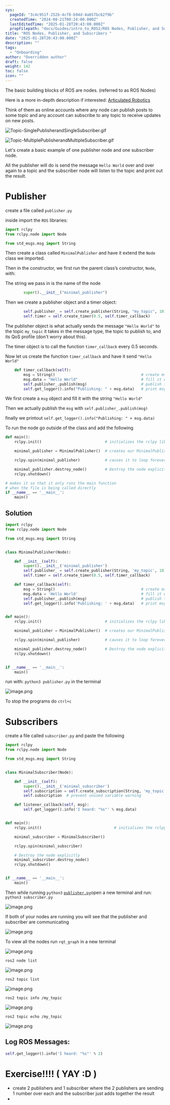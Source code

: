 ```yaml
---
sys:
  pageId: "3c4c951f-252b-4cf8-b94d-4a657bc62f9b"
  createdTime: "2024-08-21T00:24:00.000Z"
  lastEditedTime: "2025-01-28T20:43:00.000Z"
  propFilepath: "docs/Guides/intro_to_ROS2/ROS Nodes, Publisher, and Subscribers .md"
title: "ROS Nodes, Publisher, and Subscribers "
date: "2025-01-28T20:43:00.000Z"
description: ""
tags:
  - "Onboarding"
author: "Overridden author"
draft: false
weight: 142
toc: false
icon: ""
---
```


The basic building blocks of ROS are nodes. (referred to as ROS Nodes)

Here is a more in-depth description if interested: [Articulated Robotics](https://articulatedrobotics.xyz/tutorials/ready-for-ros/ros-overview#2-nodes)

Think of them as online accounts where any node can publish posts to some topic and any account can subscribe to any topic to receive updates on new posts.

![Topic-SinglePublisherandSingleSubscriber.gif](https://docs.ros.org/en/humble/_images/Topic-SinglePublisherandSingleSubscriber.gif)

![Topic-MultiplePublisherandMultipleSubscriber.gif](https://docs.ros.org/en/humble/_images/Topic-MultiplePublisherandMultipleSubscriber.gif)

Let's create a basic example of one publisher node and one subscriber node.

All the publisher will do is send the message `Hello World` over and over again to a topic and the subscriber node will listen to the topic and print out the result.

# Publisher

create a file called `publisher.py` 

inside import the `ROS` libraries:

```python
import rclpy
from rclpy.node import Node

from std_msgs.msg import String
```

Then create a class called `MinimalPublisher` and have it extend the `Node` class we imported.

Then in the constructor, we first run the parent class’s constructor, `Node`, with:

The string we pass in is the name of the node

```python
        super().__init__("minimal_publisher")
```

Then we create a publisher object and a timer object:

```python
        self.publisher_ = self.create_publisher(String, "my_topic", 10)
        self.timer = self.create_timer(0.5, self.timer_callback)
```

The publisher object is what actually sends the message `"Hello World"` to the topic `my_topic` it takes in the message type, the topic to publish to, and its QoS profile (don't worry about this).

The timer object is to call the function `timer_callback` every 0.5 seconds.

Now let us create the function `timer_callback` and have it send `"Hello World"`

```python
    def timer_callback(self):
        msg = String()                                      # create msg object
        msg.data = "Hello World"                            # fill it with data
        self.publisher_.publish(msg)                        # publish the message
        self.get_logger().info("Publishing: " + msg.data)   # print msg
```

We first create a `msg` object and fill it with the string `"Hello World"`

Then we actually publish the `msg` with `self.publisher_.publish(msg)`

finally we printout `self.get_logger().info("Publishing: " + msg.data)`

To run the node go outside of the class and add the following

```python
def main():
    rclpy.init()                            # initializes the rclpy library

    minimal_publisher = MinimalPublisher()  # creates our MinimalPublisher object

    rclpy.spin(minimal_publisher)           # causes it to loop forever

    minimal_publisher.destroy_node()        # Destroy the node explicitly
    rclpy.shutdown()

# makes it so that it only runs the main function
# when the file is being called directly
if __name__ == '__main__': 
    main()
```

## Solution

```python
import rclpy
from rclpy.node import Node

from std_msgs.msg import String


class MinimalPublisher(Node):

    def __init__(self):
        super().__init__('minimal_publisher')
        self.publisher_ = self.create_publisher(String, 'my_topic', 10)
        self.timer = self.create_timer(0.5, self.timer_callback)

    def timer_callback(self):
        msg = String()                                      # create msg object
        msg.data = 'Hello World'                            # fill it with data
        self.publisher_.publish(msg)                        # publish the message
        self.get_logger().info('Publishing: ' + msg.data)   # print msg


def main():
    rclpy.init()                            # initializes the rclpy library

    minimal_publisher = MinimalPublisher()  # creates our MinimalPublisher object

    rclpy.spin(minimal_publisher)           # causes it to loop forever

    minimal_publisher.destroy_node()        # Destroy the node explicitly
    rclpy.shutdown()


if __name__ == '__main__':
    main()
```

run with: `python3 publisher.py` in the terminal

![image.png](https://prod-files-secure.s3.us-west-2.amazonaws.com/d518164a-d88e-44d1-a4ee-3adb3bd8bce0/9214accb-ad5b-44f1-a31c-b3167c59138b/image.png?X-Amz-Algorithm=AWS4-HMAC-SHA256&X-Amz-Content-Sha256=UNSIGNED-PAYLOAD&X-Amz-Credential=ASIAZI2LB466YPIVO53S%2F20250308%2Fus-west-2%2Fs3%2Faws4_request&X-Amz-Date=20250308T150215Z&X-Amz-Expires=3600&X-Amz-Security-Token=IQoJb3JpZ2luX2VjEBcaCXVzLXdlc3QtMiJHMEUCIHeDeVsxh9ATlMwEADOKNVdP3nQ7JwCn6wGOTPFlZhwpAiEAqfMM%2Faz7kQw5UqULdCEgui880xBUhhTdalkaZZ2spGcq%2FwMIYBAAGgw2Mzc0MjMxODM4MDUiDFcJ%2FYjQl2HZ2bN0JSrcA79Gxoj%2Blu5yi4bVkwsEI3%2FudhwGVLJ%2FSqCemsiHY45zZPy3NjimklUqkg%2F4tPcUWjhkTFfS%2Fm1NLnoTAMKc6JJD52E8GHgRSCijlbawRRxv8R8pUjVTb3U6w8T8uy3FS8taSdT0tU13BeylTVk17YoUnYFZpt9X%2BKpF%2BrSRy1mifE53uTmpzr%2BO2Q7ICI400%2F3pttD8X%2FjjlIozWFiNhCK7EltjOB2H9sCE4UI7TbQaSGfnEZSmmHUVN6ulLZAiA6pI5lXkvGaFqKQTGdCkVo2wrakO5PvN6KTqrIKpksswhY5rKegF%2Brqz%2F3t1SMZ0pxJTSezsP8yK8Dy7EzCZVrZGrPcDWnUQLHHvP7H5eh2Ezti59wWiNZvvlcH18pPsNUQv%2FbRKbU%2BvpnrZmmjelT401KnVqJ2pGNPk0DLetfHQmzVKEOFS3v9JIySZOBJ9q%2FZn80pHtLpS2cJIlxDHbHgX1zzjo1%2F1AkLd3iKCWHnll806p%2BPyAiE74kCy8KfXNV9F27TZHt0FNaXURY6zXGi6yEWkSNvaTWnsQk6%2F4rheql8uwU255X9FzdF0xfk8h6S1EGNQK%2B0gwvsuwPfBtg2SoE5oPszNO5V%2BCC433rXVMCaEiaB8ArBpG7LXMPazsb4GOqUBMwdAEQGHp7a%2BL%2FCAL0bSBKza2gX1lvQLj2msZN8g4q8QOlv0RkSEbclODKXaWAn8FNVi8UKOoG2JUzGpi0j8mwgMHWFvapURBbguGMTOnMK%2ButnsBq%2FKwnK%2B3XSJk7CBLIRQ2egxPtMKiwaeCDFuVAMuePrrpaDuHYJHxGdVoRjlywZaxWTzcw%2FbX71Qr2%2BvovYBNTqjaEYdVH5DAocZ12ELMC4Y&X-Amz-Signature=6326509cc207601100d1b1c4534091585c4595fb66dfa8e64a008351dac5d5f8&X-Amz-SignedHeaders=host&x-id=GetObject)

To stop the programs do `ctrl+c`

# Subscribers

create a file called `subscriber.py` and paste the following

```python
import rclpy
from rclpy.node import Node

from std_msgs.msg import String


class MinimalSubscriber(Node):

    def __init__(self):
        super().__init__('minimal_subscriber')
        self.subscription = self.create_subscription(String, 'my_topic', self.listener_callback, 10)
        self.subscription  # prevent unused variable warning

    def listener_callback(self, msg):
        self.get_logger().info('I heard: "%s"' % msg.data)


def main():
    rclpy.init()                                # initializes the rclpy library

    minimal_subscriber = MinimalSubscriber()

    rclpy.spin(minimal_subscriber)

    # Destroy the node explicitly
    minimal_subscriber.destroy_node()
    rclpy.shutdown()


if __name__ == '__main__':
    main()
```

Then while running `python3` [`publisher.py`](http://publisher.py/)open a new terminal and run: `python3 subscriber.py` 

![image.png](https://prod-files-secure.s3.us-west-2.amazonaws.com/d518164a-d88e-44d1-a4ee-3adb3bd8bce0/611fccf2-c738-4dbd-94e9-98f209092866/image.png?X-Amz-Algorithm=AWS4-HMAC-SHA256&X-Amz-Content-Sha256=UNSIGNED-PAYLOAD&X-Amz-Credential=ASIAZI2LB466YPIVO53S%2F20250308%2Fus-west-2%2Fs3%2Faws4_request&X-Amz-Date=20250308T150215Z&X-Amz-Expires=3600&X-Amz-Security-Token=IQoJb3JpZ2luX2VjEBcaCXVzLXdlc3QtMiJHMEUCIHeDeVsxh9ATlMwEADOKNVdP3nQ7JwCn6wGOTPFlZhwpAiEAqfMM%2Faz7kQw5UqULdCEgui880xBUhhTdalkaZZ2spGcq%2FwMIYBAAGgw2Mzc0MjMxODM4MDUiDFcJ%2FYjQl2HZ2bN0JSrcA79Gxoj%2Blu5yi4bVkwsEI3%2FudhwGVLJ%2FSqCemsiHY45zZPy3NjimklUqkg%2F4tPcUWjhkTFfS%2Fm1NLnoTAMKc6JJD52E8GHgRSCijlbawRRxv8R8pUjVTb3U6w8T8uy3FS8taSdT0tU13BeylTVk17YoUnYFZpt9X%2BKpF%2BrSRy1mifE53uTmpzr%2BO2Q7ICI400%2F3pttD8X%2FjjlIozWFiNhCK7EltjOB2H9sCE4UI7TbQaSGfnEZSmmHUVN6ulLZAiA6pI5lXkvGaFqKQTGdCkVo2wrakO5PvN6KTqrIKpksswhY5rKegF%2Brqz%2F3t1SMZ0pxJTSezsP8yK8Dy7EzCZVrZGrPcDWnUQLHHvP7H5eh2Ezti59wWiNZvvlcH18pPsNUQv%2FbRKbU%2BvpnrZmmjelT401KnVqJ2pGNPk0DLetfHQmzVKEOFS3v9JIySZOBJ9q%2FZn80pHtLpS2cJIlxDHbHgX1zzjo1%2F1AkLd3iKCWHnll806p%2BPyAiE74kCy8KfXNV9F27TZHt0FNaXURY6zXGi6yEWkSNvaTWnsQk6%2F4rheql8uwU255X9FzdF0xfk8h6S1EGNQK%2B0gwvsuwPfBtg2SoE5oPszNO5V%2BCC433rXVMCaEiaB8ArBpG7LXMPazsb4GOqUBMwdAEQGHp7a%2BL%2FCAL0bSBKza2gX1lvQLj2msZN8g4q8QOlv0RkSEbclODKXaWAn8FNVi8UKOoG2JUzGpi0j8mwgMHWFvapURBbguGMTOnMK%2ButnsBq%2FKwnK%2B3XSJk7CBLIRQ2egxPtMKiwaeCDFuVAMuePrrpaDuHYJHxGdVoRjlywZaxWTzcw%2FbX71Qr2%2BvovYBNTqjaEYdVH5DAocZ12ELMC4Y&X-Amz-Signature=00fb49701e2917035e5f49bd5e34298c320a9e9f7cbf57355542f25fa8cb7d1f&X-Amz-SignedHeaders=host&x-id=GetObject)

If both of your nodes are running you will see that the publisher and subscriber are communicating

![image.png](https://prod-files-secure.s3.us-west-2.amazonaws.com/d518164a-d88e-44d1-a4ee-3adb3bd8bce0/eea428b5-1cf0-43bb-a30b-81cbaf6c5c78/image.png?X-Amz-Algorithm=AWS4-HMAC-SHA256&X-Amz-Content-Sha256=UNSIGNED-PAYLOAD&X-Amz-Credential=ASIAZI2LB466YPIVO53S%2F20250308%2Fus-west-2%2Fs3%2Faws4_request&X-Amz-Date=20250308T150215Z&X-Amz-Expires=3600&X-Amz-Security-Token=IQoJb3JpZ2luX2VjEBcaCXVzLXdlc3QtMiJHMEUCIHeDeVsxh9ATlMwEADOKNVdP3nQ7JwCn6wGOTPFlZhwpAiEAqfMM%2Faz7kQw5UqULdCEgui880xBUhhTdalkaZZ2spGcq%2FwMIYBAAGgw2Mzc0MjMxODM4MDUiDFcJ%2FYjQl2HZ2bN0JSrcA79Gxoj%2Blu5yi4bVkwsEI3%2FudhwGVLJ%2FSqCemsiHY45zZPy3NjimklUqkg%2F4tPcUWjhkTFfS%2Fm1NLnoTAMKc6JJD52E8GHgRSCijlbawRRxv8R8pUjVTb3U6w8T8uy3FS8taSdT0tU13BeylTVk17YoUnYFZpt9X%2BKpF%2BrSRy1mifE53uTmpzr%2BO2Q7ICI400%2F3pttD8X%2FjjlIozWFiNhCK7EltjOB2H9sCE4UI7TbQaSGfnEZSmmHUVN6ulLZAiA6pI5lXkvGaFqKQTGdCkVo2wrakO5PvN6KTqrIKpksswhY5rKegF%2Brqz%2F3t1SMZ0pxJTSezsP8yK8Dy7EzCZVrZGrPcDWnUQLHHvP7H5eh2Ezti59wWiNZvvlcH18pPsNUQv%2FbRKbU%2BvpnrZmmjelT401KnVqJ2pGNPk0DLetfHQmzVKEOFS3v9JIySZOBJ9q%2FZn80pHtLpS2cJIlxDHbHgX1zzjo1%2F1AkLd3iKCWHnll806p%2BPyAiE74kCy8KfXNV9F27TZHt0FNaXURY6zXGi6yEWkSNvaTWnsQk6%2F4rheql8uwU255X9FzdF0xfk8h6S1EGNQK%2B0gwvsuwPfBtg2SoE5oPszNO5V%2BCC433rXVMCaEiaB8ArBpG7LXMPazsb4GOqUBMwdAEQGHp7a%2BL%2FCAL0bSBKza2gX1lvQLj2msZN8g4q8QOlv0RkSEbclODKXaWAn8FNVi8UKOoG2JUzGpi0j8mwgMHWFvapURBbguGMTOnMK%2ButnsBq%2FKwnK%2B3XSJk7CBLIRQ2egxPtMKiwaeCDFuVAMuePrrpaDuHYJHxGdVoRjlywZaxWTzcw%2FbX71Qr2%2BvovYBNTqjaEYdVH5DAocZ12ELMC4Y&X-Amz-Signature=038f3a4525d994a5c0a3921c635a4f9c227da54fa4146f68c74ac9a12907dc23&X-Amz-SignedHeaders=host&x-id=GetObject)

To view all the nodes run `rqt_graph` in a new terminal

![image.png](https://prod-files-secure.s3.us-west-2.amazonaws.com/d518164a-d88e-44d1-a4ee-3adb3bd8bce0/1d98e964-4318-4d62-b5c4-8c8f78368598/image.png?X-Amz-Algorithm=AWS4-HMAC-SHA256&X-Amz-Content-Sha256=UNSIGNED-PAYLOAD&X-Amz-Credential=ASIAZI2LB466YPIVO53S%2F20250308%2Fus-west-2%2Fs3%2Faws4_request&X-Amz-Date=20250308T150215Z&X-Amz-Expires=3600&X-Amz-Security-Token=IQoJb3JpZ2luX2VjEBcaCXVzLXdlc3QtMiJHMEUCIHeDeVsxh9ATlMwEADOKNVdP3nQ7JwCn6wGOTPFlZhwpAiEAqfMM%2Faz7kQw5UqULdCEgui880xBUhhTdalkaZZ2spGcq%2FwMIYBAAGgw2Mzc0MjMxODM4MDUiDFcJ%2FYjQl2HZ2bN0JSrcA79Gxoj%2Blu5yi4bVkwsEI3%2FudhwGVLJ%2FSqCemsiHY45zZPy3NjimklUqkg%2F4tPcUWjhkTFfS%2Fm1NLnoTAMKc6JJD52E8GHgRSCijlbawRRxv8R8pUjVTb3U6w8T8uy3FS8taSdT0tU13BeylTVk17YoUnYFZpt9X%2BKpF%2BrSRy1mifE53uTmpzr%2BO2Q7ICI400%2F3pttD8X%2FjjlIozWFiNhCK7EltjOB2H9sCE4UI7TbQaSGfnEZSmmHUVN6ulLZAiA6pI5lXkvGaFqKQTGdCkVo2wrakO5PvN6KTqrIKpksswhY5rKegF%2Brqz%2F3t1SMZ0pxJTSezsP8yK8Dy7EzCZVrZGrPcDWnUQLHHvP7H5eh2Ezti59wWiNZvvlcH18pPsNUQv%2FbRKbU%2BvpnrZmmjelT401KnVqJ2pGNPk0DLetfHQmzVKEOFS3v9JIySZOBJ9q%2FZn80pHtLpS2cJIlxDHbHgX1zzjo1%2F1AkLd3iKCWHnll806p%2BPyAiE74kCy8KfXNV9F27TZHt0FNaXURY6zXGi6yEWkSNvaTWnsQk6%2F4rheql8uwU255X9FzdF0xfk8h6S1EGNQK%2B0gwvsuwPfBtg2SoE5oPszNO5V%2BCC433rXVMCaEiaB8ArBpG7LXMPazsb4GOqUBMwdAEQGHp7a%2BL%2FCAL0bSBKza2gX1lvQLj2msZN8g4q8QOlv0RkSEbclODKXaWAn8FNVi8UKOoG2JUzGpi0j8mwgMHWFvapURBbguGMTOnMK%2ButnsBq%2FKwnK%2B3XSJk7CBLIRQ2egxPtMKiwaeCDFuVAMuePrrpaDuHYJHxGdVoRjlywZaxWTzcw%2FbX71Qr2%2BvovYBNTqjaEYdVH5DAocZ12ELMC4Y&X-Amz-Signature=2b74a71d88982709c8ddd5a04bea9d7751279fcee6a62e43b5811527f136d340&X-Amz-SignedHeaders=host&x-id=GetObject)

`ros2 node list`

![image.png](https://prod-files-secure.s3.us-west-2.amazonaws.com/d518164a-d88e-44d1-a4ee-3adb3bd8bce0/680ac8cf-e6d9-4164-9ece-5b9a6fccffee/image.png?X-Amz-Algorithm=AWS4-HMAC-SHA256&X-Amz-Content-Sha256=UNSIGNED-PAYLOAD&X-Amz-Credential=ASIAZI2LB466YPIVO53S%2F20250308%2Fus-west-2%2Fs3%2Faws4_request&X-Amz-Date=20250308T150215Z&X-Amz-Expires=3600&X-Amz-Security-Token=IQoJb3JpZ2luX2VjEBcaCXVzLXdlc3QtMiJHMEUCIHeDeVsxh9ATlMwEADOKNVdP3nQ7JwCn6wGOTPFlZhwpAiEAqfMM%2Faz7kQw5UqULdCEgui880xBUhhTdalkaZZ2spGcq%2FwMIYBAAGgw2Mzc0MjMxODM4MDUiDFcJ%2FYjQl2HZ2bN0JSrcA79Gxoj%2Blu5yi4bVkwsEI3%2FudhwGVLJ%2FSqCemsiHY45zZPy3NjimklUqkg%2F4tPcUWjhkTFfS%2Fm1NLnoTAMKc6JJD52E8GHgRSCijlbawRRxv8R8pUjVTb3U6w8T8uy3FS8taSdT0tU13BeylTVk17YoUnYFZpt9X%2BKpF%2BrSRy1mifE53uTmpzr%2BO2Q7ICI400%2F3pttD8X%2FjjlIozWFiNhCK7EltjOB2H9sCE4UI7TbQaSGfnEZSmmHUVN6ulLZAiA6pI5lXkvGaFqKQTGdCkVo2wrakO5PvN6KTqrIKpksswhY5rKegF%2Brqz%2F3t1SMZ0pxJTSezsP8yK8Dy7EzCZVrZGrPcDWnUQLHHvP7H5eh2Ezti59wWiNZvvlcH18pPsNUQv%2FbRKbU%2BvpnrZmmjelT401KnVqJ2pGNPk0DLetfHQmzVKEOFS3v9JIySZOBJ9q%2FZn80pHtLpS2cJIlxDHbHgX1zzjo1%2F1AkLd3iKCWHnll806p%2BPyAiE74kCy8KfXNV9F27TZHt0FNaXURY6zXGi6yEWkSNvaTWnsQk6%2F4rheql8uwU255X9FzdF0xfk8h6S1EGNQK%2B0gwvsuwPfBtg2SoE5oPszNO5V%2BCC433rXVMCaEiaB8ArBpG7LXMPazsb4GOqUBMwdAEQGHp7a%2BL%2FCAL0bSBKza2gX1lvQLj2msZN8g4q8QOlv0RkSEbclODKXaWAn8FNVi8UKOoG2JUzGpi0j8mwgMHWFvapURBbguGMTOnMK%2ButnsBq%2FKwnK%2B3XSJk7CBLIRQ2egxPtMKiwaeCDFuVAMuePrrpaDuHYJHxGdVoRjlywZaxWTzcw%2FbX71Qr2%2BvovYBNTqjaEYdVH5DAocZ12ELMC4Y&X-Amz-Signature=4aa5da751ebd6488039f024c601aee80c9e4b2f43e216ee72db2b87150b274bc&X-Amz-SignedHeaders=host&x-id=GetObject)

`ros2 topic list`

![image.png](https://prod-files-secure.s3.us-west-2.amazonaws.com/d518164a-d88e-44d1-a4ee-3adb3bd8bce0/eee2ebe1-27ef-4a4a-96fb-2ca54126fb29/image.png?X-Amz-Algorithm=AWS4-HMAC-SHA256&X-Amz-Content-Sha256=UNSIGNED-PAYLOAD&X-Amz-Credential=ASIAZI2LB466YPIVO53S%2F20250308%2Fus-west-2%2Fs3%2Faws4_request&X-Amz-Date=20250308T150215Z&X-Amz-Expires=3600&X-Amz-Security-Token=IQoJb3JpZ2luX2VjEBcaCXVzLXdlc3QtMiJHMEUCIHeDeVsxh9ATlMwEADOKNVdP3nQ7JwCn6wGOTPFlZhwpAiEAqfMM%2Faz7kQw5UqULdCEgui880xBUhhTdalkaZZ2spGcq%2FwMIYBAAGgw2Mzc0MjMxODM4MDUiDFcJ%2FYjQl2HZ2bN0JSrcA79Gxoj%2Blu5yi4bVkwsEI3%2FudhwGVLJ%2FSqCemsiHY45zZPy3NjimklUqkg%2F4tPcUWjhkTFfS%2Fm1NLnoTAMKc6JJD52E8GHgRSCijlbawRRxv8R8pUjVTb3U6w8T8uy3FS8taSdT0tU13BeylTVk17YoUnYFZpt9X%2BKpF%2BrSRy1mifE53uTmpzr%2BO2Q7ICI400%2F3pttD8X%2FjjlIozWFiNhCK7EltjOB2H9sCE4UI7TbQaSGfnEZSmmHUVN6ulLZAiA6pI5lXkvGaFqKQTGdCkVo2wrakO5PvN6KTqrIKpksswhY5rKegF%2Brqz%2F3t1SMZ0pxJTSezsP8yK8Dy7EzCZVrZGrPcDWnUQLHHvP7H5eh2Ezti59wWiNZvvlcH18pPsNUQv%2FbRKbU%2BvpnrZmmjelT401KnVqJ2pGNPk0DLetfHQmzVKEOFS3v9JIySZOBJ9q%2FZn80pHtLpS2cJIlxDHbHgX1zzjo1%2F1AkLd3iKCWHnll806p%2BPyAiE74kCy8KfXNV9F27TZHt0FNaXURY6zXGi6yEWkSNvaTWnsQk6%2F4rheql8uwU255X9FzdF0xfk8h6S1EGNQK%2B0gwvsuwPfBtg2SoE5oPszNO5V%2BCC433rXVMCaEiaB8ArBpG7LXMPazsb4GOqUBMwdAEQGHp7a%2BL%2FCAL0bSBKza2gX1lvQLj2msZN8g4q8QOlv0RkSEbclODKXaWAn8FNVi8UKOoG2JUzGpi0j8mwgMHWFvapURBbguGMTOnMK%2ButnsBq%2FKwnK%2B3XSJk7CBLIRQ2egxPtMKiwaeCDFuVAMuePrrpaDuHYJHxGdVoRjlywZaxWTzcw%2FbX71Qr2%2BvovYBNTqjaEYdVH5DAocZ12ELMC4Y&X-Amz-Signature=7f2822d54918445adb906f1d6a67b39518187da6123970f344b4465b93e6d373&X-Amz-SignedHeaders=host&x-id=GetObject)

`ros2 topic info /my_topic`

![image.png](https://prod-files-secure.s3.us-west-2.amazonaws.com/d518164a-d88e-44d1-a4ee-3adb3bd8bce0/6288ef12-cb9e-406f-b9eb-65feed3a9011/image.png?X-Amz-Algorithm=AWS4-HMAC-SHA256&X-Amz-Content-Sha256=UNSIGNED-PAYLOAD&X-Amz-Credential=ASIAZI2LB466YPIVO53S%2F20250308%2Fus-west-2%2Fs3%2Faws4_request&X-Amz-Date=20250308T150215Z&X-Amz-Expires=3600&X-Amz-Security-Token=IQoJb3JpZ2luX2VjEBcaCXVzLXdlc3QtMiJHMEUCIHeDeVsxh9ATlMwEADOKNVdP3nQ7JwCn6wGOTPFlZhwpAiEAqfMM%2Faz7kQw5UqULdCEgui880xBUhhTdalkaZZ2spGcq%2FwMIYBAAGgw2Mzc0MjMxODM4MDUiDFcJ%2FYjQl2HZ2bN0JSrcA79Gxoj%2Blu5yi4bVkwsEI3%2FudhwGVLJ%2FSqCemsiHY45zZPy3NjimklUqkg%2F4tPcUWjhkTFfS%2Fm1NLnoTAMKc6JJD52E8GHgRSCijlbawRRxv8R8pUjVTb3U6w8T8uy3FS8taSdT0tU13BeylTVk17YoUnYFZpt9X%2BKpF%2BrSRy1mifE53uTmpzr%2BO2Q7ICI400%2F3pttD8X%2FjjlIozWFiNhCK7EltjOB2H9sCE4UI7TbQaSGfnEZSmmHUVN6ulLZAiA6pI5lXkvGaFqKQTGdCkVo2wrakO5PvN6KTqrIKpksswhY5rKegF%2Brqz%2F3t1SMZ0pxJTSezsP8yK8Dy7EzCZVrZGrPcDWnUQLHHvP7H5eh2Ezti59wWiNZvvlcH18pPsNUQv%2FbRKbU%2BvpnrZmmjelT401KnVqJ2pGNPk0DLetfHQmzVKEOFS3v9JIySZOBJ9q%2FZn80pHtLpS2cJIlxDHbHgX1zzjo1%2F1AkLd3iKCWHnll806p%2BPyAiE74kCy8KfXNV9F27TZHt0FNaXURY6zXGi6yEWkSNvaTWnsQk6%2F4rheql8uwU255X9FzdF0xfk8h6S1EGNQK%2B0gwvsuwPfBtg2SoE5oPszNO5V%2BCC433rXVMCaEiaB8ArBpG7LXMPazsb4GOqUBMwdAEQGHp7a%2BL%2FCAL0bSBKza2gX1lvQLj2msZN8g4q8QOlv0RkSEbclODKXaWAn8FNVi8UKOoG2JUzGpi0j8mwgMHWFvapURBbguGMTOnMK%2ButnsBq%2FKwnK%2B3XSJk7CBLIRQ2egxPtMKiwaeCDFuVAMuePrrpaDuHYJHxGdVoRjlywZaxWTzcw%2FbX71Qr2%2BvovYBNTqjaEYdVH5DAocZ12ELMC4Y&X-Amz-Signature=4fbcd0ab8218d9e433df60e447cb8ff9c31f4fa0db2523d4f608eb6d70095e18&X-Amz-SignedHeaders=host&x-id=GetObject)

`ros2 topic echo /my_topic`

![image.png](https://prod-files-secure.s3.us-west-2.amazonaws.com/d518164a-d88e-44d1-a4ee-3adb3bd8bce0/0a6fcb4d-422d-4a6c-a803-749ef4adf2c6/image.png?X-Amz-Algorithm=AWS4-HMAC-SHA256&X-Amz-Content-Sha256=UNSIGNED-PAYLOAD&X-Amz-Credential=ASIAZI2LB466YPIVO53S%2F20250308%2Fus-west-2%2Fs3%2Faws4_request&X-Amz-Date=20250308T150215Z&X-Amz-Expires=3600&X-Amz-Security-Token=IQoJb3JpZ2luX2VjEBcaCXVzLXdlc3QtMiJHMEUCIHeDeVsxh9ATlMwEADOKNVdP3nQ7JwCn6wGOTPFlZhwpAiEAqfMM%2Faz7kQw5UqULdCEgui880xBUhhTdalkaZZ2spGcq%2FwMIYBAAGgw2Mzc0MjMxODM4MDUiDFcJ%2FYjQl2HZ2bN0JSrcA79Gxoj%2Blu5yi4bVkwsEI3%2FudhwGVLJ%2FSqCemsiHY45zZPy3NjimklUqkg%2F4tPcUWjhkTFfS%2Fm1NLnoTAMKc6JJD52E8GHgRSCijlbawRRxv8R8pUjVTb3U6w8T8uy3FS8taSdT0tU13BeylTVk17YoUnYFZpt9X%2BKpF%2BrSRy1mifE53uTmpzr%2BO2Q7ICI400%2F3pttD8X%2FjjlIozWFiNhCK7EltjOB2H9sCE4UI7TbQaSGfnEZSmmHUVN6ulLZAiA6pI5lXkvGaFqKQTGdCkVo2wrakO5PvN6KTqrIKpksswhY5rKegF%2Brqz%2F3t1SMZ0pxJTSezsP8yK8Dy7EzCZVrZGrPcDWnUQLHHvP7H5eh2Ezti59wWiNZvvlcH18pPsNUQv%2FbRKbU%2BvpnrZmmjelT401KnVqJ2pGNPk0DLetfHQmzVKEOFS3v9JIySZOBJ9q%2FZn80pHtLpS2cJIlxDHbHgX1zzjo1%2F1AkLd3iKCWHnll806p%2BPyAiE74kCy8KfXNV9F27TZHt0FNaXURY6zXGi6yEWkSNvaTWnsQk6%2F4rheql8uwU255X9FzdF0xfk8h6S1EGNQK%2B0gwvsuwPfBtg2SoE5oPszNO5V%2BCC433rXVMCaEiaB8ArBpG7LXMPazsb4GOqUBMwdAEQGHp7a%2BL%2FCAL0bSBKza2gX1lvQLj2msZN8g4q8QOlv0RkSEbclODKXaWAn8FNVi8UKOoG2JUzGpi0j8mwgMHWFvapURBbguGMTOnMK%2ButnsBq%2FKwnK%2B3XSJk7CBLIRQ2egxPtMKiwaeCDFuVAMuePrrpaDuHYJHxGdVoRjlywZaxWTzcw%2FbX71Qr2%2BvovYBNTqjaEYdVH5DAocZ12ELMC4Y&X-Amz-Signature=49f7640bc14e58344a6b785c39a6ce03fe748b3cbaa23f1baa03d0ee2ed2df97&X-Amz-SignedHeaders=host&x-id=GetObject)

## Log ROS Messages:

```python
self.get_logger().info('I heard: "%s"' % 2)
```

# Exercise!!!! ( YAY :D )

- create 2 publishers and 1 subscriber where the 2 publishers are sending 1 number over each and the subscriber just adds together the result
- 
